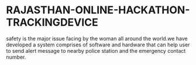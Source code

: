 # RAJASTHAN-ONLINE-HACKATHON-TRACKINGDEVICE
 safety is the major issue facing by the woman all around the world.we have developed a system comprises of software and hardware that can help user to send alert message to nearby police station and the emergency contact number.
